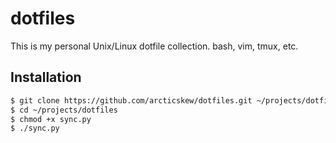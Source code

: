 # dotfiles

This is my personal Unix/Linux dotfile collection. bash, vim, tmux, etc.

## Installation

```sh
$ git clone https://github.com/arcticskew/dotfiles.git ~/projects/dotfiles
$ cd ~/projects/dotfiles
$ chmod +x sync.py
$ ./sync.py
```
